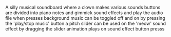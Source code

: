 A silly musical soundboard where a clown makes various sounds
buttons are divided into piano notes and gimmick sound effects and play the audio file when presses
background music can be toggled off and on by pressing the 'play/stop music' button
a pitch slider can be used on the 'meow' sound effect by dragging the slider
animation plays on sound effect button presss
